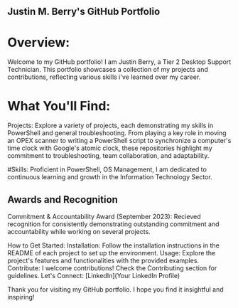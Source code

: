 ## Justin M. Berry's GitHub Portfolio

# Overview:
Welcome to my GitHub portfolio! I am Justin Berry, a Tier 2 Desktop Support Technician. This portfolio showcases a collection of my projects and contributions, reflecting various skills i've learned over my career.

# What You'll Find:
Projects: Explore a variety of projects, each demonstrating my skills in PowerShell and general troubleshooting. From playing a key role in moving an OPEX scanner to writing a PowerShell script to synchronize a computer's time clock with Google's atomic clock, these repositories highlight my commitment to troubleshooting, team collaboration, and adaptability.

#Skills: Proficient in PowerShell, OS Management, I am dedicated to continuous learning and growth in the Information Technology Sector.

## Awards and Recognition
Commitment & Accountability Award (September 2023): Recieved recognition for consistently demonstrating outstanding commitment and accountability while working on several projects.

How to Get Started:
Installation: Follow the installation instructions in the README of each project to set up the environment.
Usage: Explore the project's features and functionalities with the provided examples.
Contribute: I welcome contributions! Check the Contributing section for guidelines.
Let's Connect:
[LinkedIn](Your LinkedIn Profile)

Thank you for visiting my GitHub portfolio. I hope you find it insightful and inspiring!
